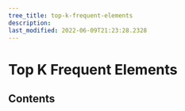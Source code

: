 ```yaml
---
tree_title: top-k-frequent-elements
description: 
last_modified: 2022-06-09T21:23:28.2328
---
```


# Top K Frequent Elements

## Contents
